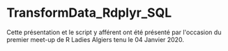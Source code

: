 # TransformData_Rdplyr_SQL
Cette présentation et le script y afférent ont été présenté par l'occasion du premier meet-up de R Ladies Algiers tenu le 04 Janvier 2020. 
